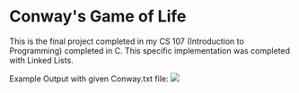 # Conway's Game of Life

This is the final project completed in my CS 107 (Introduction to Programming) completed in C.
This specific implementation was completed with Linked Lists.


Example Output with given Conway.txt file:
![](https://i.imgur.com/FIgFDPq.png)
